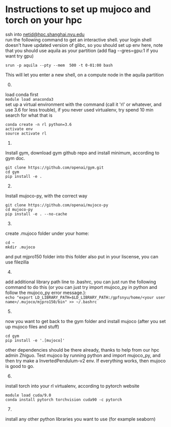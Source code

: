 # Instructions to set up mujoco and torch on your hpc 

ssh into netid@hpc.shanghai.nyu.edu  
run the following command to get an interactive shell. your login shell doesn't have updated version of glibc, so you should set up env here, note that you should use aquila as your partition (add flag --gres=gpu:1 if you want try gpu)  
```
srun -p aquila --pty --mem  500 -t 0-01:00 bash
```
This will let you enter a new shell, on a compute node in the aquila partition

0. 
load conda first  
`module load anaconda3`  
set up a virtual environment with the command (call it 'rl' or whatever, and use 3.6 for less trouble), if you never used virtualenv, try spend 10 min search for what that is  
```
conda create -n rl python=3.6
activate env
source activate rl 
```
1.
Install gym, download gym github repo and install minimum, according to gym doc.  
```
git clone https://github.com/openai/gym.git
cd gym
pip install -e .
```
2.
Install mujoco-py, with the correct way
```
git clone https://github.com/openai/mujoco-py
cd mujoco-py
pip install -e . --no-cache
```
3. 
create .mujoco folder under your home:
```
cd ~ 
mkdir .mujoco
```
and put mjpro150 folder into this folder also put in your liscense, you can use filezilla

4. 
add additional library path line to .bashrc,
you can just run the following command to do this (or you can just try import mujoco_py in python and follow the mujoco_py error message.):  
`echo "export LD_LIBRARY_PATH=$LD_LIBRARY_PATH:/gpfsnyu/home/<your user name>/.mujoco/mjpro150/bin" >> ~/.bashrc`  

5. 
now you want to get back to the gym folder and install mujoco (after you set up mujoco files and stuff)
```
cd gym
pip install -e '.[mujoco]'
```

other dependencies should be there already, thanks to help from our hpc admin Zhiguo. Test mujoco by running python and import mujoco_py, and then try make a InvertedPendulum-v2 env. If everything works, then mujoco is good to go.

6. 
install torch into your rl virtualenv, according to pytorch website
```
module load cuda/9.0
conda install pytorch torchvision cuda90 -c pytorch
```

7. 
install any other python libraries you want to use (for example seaborn)
